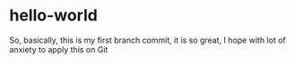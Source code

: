 # hello-world
So, basically, this is my first branch commit, it is so great, I hope with lot of anxiety to apply this on Git 
